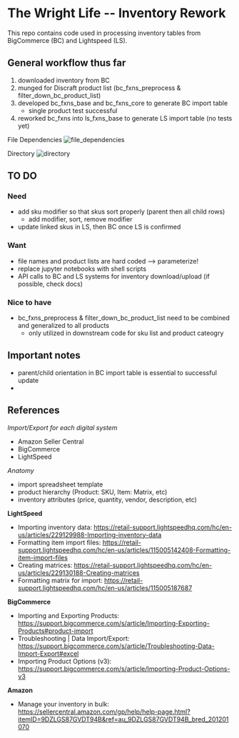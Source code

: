 # The Wright Life -- Inventory Rework

This repo contains code used in processing inventory tables from BigCommerce (BC) and Lightspeed (LS).

## General workflow thus far

1. downloaded inventory from BC
2. munged for Discraft product list (bc_fxns_preprocess & filter_down_bc_product_list)
3. developed bc_fxns_base and bc_fxns_core to generate BC import table
	- single product test successful
4. reworked bc_fxns into ls_fxns_base to generate LS import table (no tests yet)

File Dependencies
![file_dependencies](https://github.com/william-cass-wright/twl_inventory_rework/blob/master/images/file_dependencies.png)

Directory
![directory](https://github.com/william-cass-wright/twl_inventory_rework/blob/master/images/directory.png)

## TO DO
### Need

- add sku modifier so that skus sort properly (parent then all child rows)
	- add modifier, sort, remove modifier
- update linked skus in LS, then BC once LS is confirmed

### Want

- file names and product lists are hard coded --> parameterize!
- replace jupyter notebooks with shell scripts
- API calls to BC and LS systems for inventory download/upload (if possible, check docs)

### Nice to have

- bc_fxns_preprocess & filter_down_bc_product_list need to be combined and generalized to all products
	- only utilized in downstream code for sku list and product cateogry

## Important notes

- parent/child orientation in BC import table is essential to successful update
- 

## References

_Import/Export for each digital system_

- Amazon Seller Central
- BigCommerce
- LightSpeed

_Anatomy_

- import spreadsheet template
- product hierarchy (Product: SKU, Item: Matrix, etc)
- inventory attributes (price, quantity, vendor, description, etc)

__LightSpeed__

- Importing inventory data: https://retail-support.lightspeedhq.com/hc/en-us/articles/229129988-Importing-inventory-data
- Formatting item import files: https://retail-support.lightspeedhq.com/hc/en-us/articles/115005142408-Formatting-item-import-files
- Creating matrices: https://retail-support.lightspeedhq.com/hc/en-us/articles/229130188-Creating-matrices
- Formatting matrix for import: https://retail-support.lightspeedhq.com/hc/en-us/articles/115005187687

__BigCommerce__

- Importing and Exporting Products: https://support.bigcommerce.com/s/article/Importing-Exporting-Products#product-import
- Troubleshooting | Data Import/Export: https://support.bigcommerce.com/s/article/Troubleshooting-Data-Import-Export#excel
- Importing Product Options (v3): https://support.bigcommerce.com/s/article/Importing-Product-Options-v3

__Amazon__

- Manage your inventory in bulk: https://sellercentral.amazon.com/gp/help/help-page.html?itemID=9DZLGS87GVDT94B&ref=au_9DZLGS87GVDT94B_bred_201201070